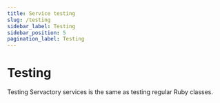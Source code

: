 ```yaml
---
title: Service testing
slug: /testing
sidebar_label: Testing
sidebar_position: 5
pagination_label: Testing
---
```


# Testing

Testing Servactory services is the same as testing regular Ruby classes.
